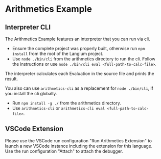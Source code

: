 # Arithmetics Example

## Interpreter CLI

The Arithmetics Example features an interpreter that you can run via cli.

* Ensure the complete project was properly built, otherwise run `npm install` from the root of the Langium project.
* Use `node ./bin/cli` from the arithmetics directory to run the cli. Follow the instructions or use `node ./bin/cli eval <full-path-to-calc-file>`.

The interpreter calculates each Evaluation in the source file and prints the result.

You also can use `arithmetics-cli` as a replacement for `node ./bin/cli`, if you install the cli globally.
* Run `npm install -g ./` from the arithmetics directory.
* Use `arithmetics-cli` or `arithmetics-cli eval <full-path-to-calc-file>`.

## VSCode Extension

Please use the VSCode run configuration "Run Arithmetics Extension" to launch a new VSCode instance including the extension for this language.
Use the run configuration "Attach" to attach the debugger.

